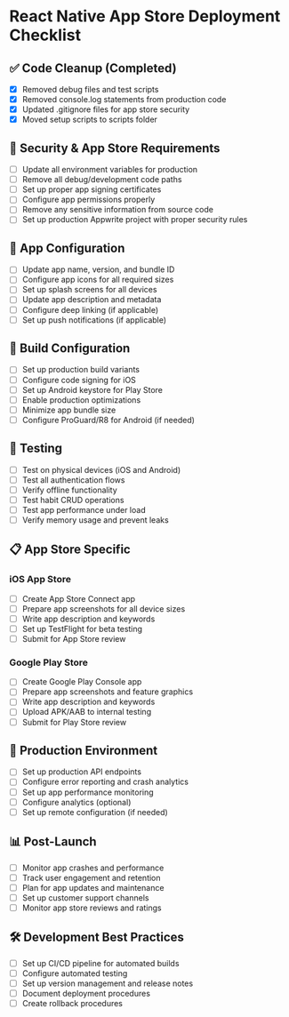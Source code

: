 # React Native App Store Deployment Checklist

## ✅ Code Cleanup (Completed)

- [x] Removed debug files and test scripts
- [x] Removed console.log statements from production code
- [x] Updated .gitignore files for app store security
- [x] Moved setup scripts to scripts folder

## 🔐 Security & App Store Requirements

- [ ] Update all environment variables for production
- [ ] Remove all debug/development code paths
- [ ] Set up proper app signing certificates
- [ ] Configure app permissions properly
- [ ] Remove any sensitive information from source code
- [ ] Set up production Appwrite project with proper security rules

## 📱 App Configuration

- [ ] Update app name, version, and bundle ID
- [ ] Configure app icons for all required sizes
- [ ] Set up splash screens for all devices
- [ ] Update app description and metadata
- [ ] Configure deep linking (if applicable)
- [ ] Set up push notifications (if applicable)

## 🚀 Build Configuration

- [ ] Set up production build variants
- [ ] Configure code signing for iOS
- [ ] Set up Android keystore for Play Store
- [ ] Enable production optimizations
- [ ] Minimize app bundle size
- [ ] Configure ProGuard/R8 for Android (if needed)

## 🧪 Testing

- [ ] Test on physical devices (iOS and Android)
- [ ] Test all authentication flows
- [ ] Verify offline functionality
- [ ] Test habit CRUD operations
- [ ] Test app performance under load
- [ ] Verify memory usage and prevent leaks

## 📋 App Store Specific

### iOS App Store

- [ ] Create App Store Connect app
- [ ] Prepare app screenshots for all device sizes
- [ ] Write app description and keywords
- [ ] Set up TestFlight for beta testing
- [ ] Submit for App Store review

### Google Play Store

- [ ] Create Google Play Console app
- [ ] Prepare app screenshots and feature graphics
- [ ] Write app description and keywords
- [ ] Upload APK/AAB to internal testing
- [ ] Submit for Play Store review

## 🔧 Production Environment

- [ ] Set up production API endpoints
- [ ] Configure error reporting and crash analytics
- [ ] Set up app performance monitoring
- [ ] Configure analytics (optional)
- [ ] Set up remote configuration (if needed)

## 📊 Post-Launch

- [ ] Monitor app crashes and performance
- [ ] Track user engagement and retention
- [ ] Plan for app updates and maintenance
- [ ] Set up customer support channels
- [ ] Monitor app store reviews and ratings

## 🛠️ Development Best Practices

- [ ] Set up CI/CD pipeline for automated builds
- [ ] Configure automated testing
- [ ] Set up version management and release notes
- [ ] Document deployment procedures
- [ ] Create rollback procedures
